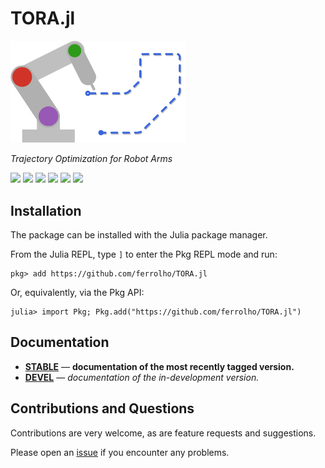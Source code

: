 # TORA.jl

<img src="./docs/src/assets/logo.svg" alt="TORA.jl logo" width="280px">

*Trajectory Optimization for Robot Arms*

[![][docs-stable-img]][docs-stable-url] [![][docs-dev-img]][docs-dev-url] [![][travis-img]][travis-url] [![][appveyor-img]][appveyor-url] [![][codecov-img]][codecov-url] [![][coveralls-img]][coveralls-url] 

## Installation

The package can be installed with the Julia package manager.

From the Julia REPL, type `]` to enter the Pkg REPL mode and run:
```
pkg> add https://github.com/ferrolho/TORA.jl
```

Or, equivalently, via the Pkg API:
```
julia> import Pkg; Pkg.add("https://github.com/ferrolho/TORA.jl")
```

## Documentation

- [**STABLE**][docs-stable-url] &mdash; **documentation of the most recently tagged version.**
- [**DEVEL**][docs-dev-url] &mdash; *documentation of the in-development version.*

## Contributions and Questions

Contributions are very welcome, as are feature requests and suggestions.

Please open an [issue][issues-url] if you encounter any problems.

[docs-dev-img]: https://img.shields.io/badge/docs-dev-blue.svg
[docs-dev-url]: https://ferrolho.github.io/TORA.jl/dev

[docs-stable-img]: https://img.shields.io/badge/docs-stable-blue.svg
[docs-stable-url]: https://ferrolho.github.io/TORA.jl/stable

[travis-img]: https://travis-ci.com/ferrolho/TORA.jl.svg?branch=main&token=wa8UTQ2MKiuHJN6QRxtH
[travis-url]: https://travis-ci.com/ferrolho/TORA.jl

[appveyor-img]: https://ci.appveyor.com/api/projects/status/hxhsgmjeloa2rei6?svg=true
[appveyor-url]: https://ci.appveyor.com/project/ferrolho/tora-jl

[codecov-img]: https://codecov.io/gh/ferrolho/TORA.jl/branch/main/graph/badge.svg?token=7KDVBWH74I
[codecov-url]: https://codecov.io/gh/ferrolho/TORA.jl

[coveralls-img]: https://coveralls.io/repos/github/ferrolho/TORA.jl/badge.svg?branch=main
[coveralls-url]: https://coveralls.io/github/ferrolho/TORA.jl?branch=main

[issues-url]: https://github.com/ferrolho/TORA.jl/issues
